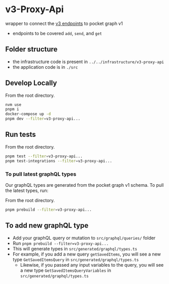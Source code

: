 # v3-Proxy-Api

wrapper to connect the [v3 endpoints](getpocket.com/developer) to pocket graph v1

- endpoints to be covered `add`, `send`, and `get`

## Folder structure

- the infrastructure code is present in `../../infrastructure/v3-proxy-api`
- the application code is in `./src`

## Develop Locally

From the root directory.

```bash
nvm use
pnpm i
docker-compose up -d
pnpm dev --filter=v3-proxy-api...
```

## Run tests

From the root directory.

```bash
pnpm test --filter=v3-proxy-api...
pnpm test-integrations --filter=v3-proxy-api...
```

### To pull latest graphQL types

Our graphQL types are generated from the pocket graph v1 schema.
To pull the latest types, run:

From the root directory.

```bash
pnpm prebuild --filter=v3-proxy-api...
```

## To add new graphQL type

- Add your graphQL query or mutation to `src/graphql/queries/` folder
- Run `pnpm prebuild --filter=v3-proxy-api...`
- This will generate types in `src/generated/graphql/types.ts`
- For example, if you add a new query `getSavedItems`, you will see a new type `GetSavedItemsQuery` in `src/generated/graphql/types.ts`
  - Likewise, if you passed any input variables to the query, you will see a new type `GetSavedItemsQueryVariables` in `src/generated/graphql/types.ts`
